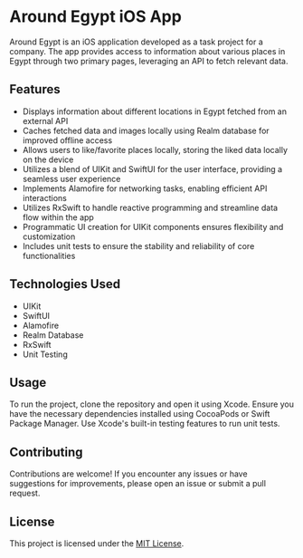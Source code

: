 # Around Egypt iOS App

Around Egypt is an iOS application developed as a task project for a company. The app provides access to information about various places in Egypt through two primary pages, leveraging an API to fetch relevant data.

## Features
- Displays information about different locations in Egypt fetched from an external API
- Caches fetched data and images locally using Realm database for improved offline access
- Allows users to like/favorite places locally, storing the liked data locally on the device
- Utilizes a blend of UIKit and SwiftUI for the user interface, providing a seamless user experience
- Implements Alamofire for networking tasks, enabling efficient API interactions
- Utilizes RxSwift to handle reactive programming and streamline data flow within the app
- Programmatic UI creation for UIKit components ensures flexibility and customization
- Includes unit tests to ensure the stability and reliability of core functionalities

## Technologies Used
- UIKit
- SwiftUI
- Alamofire
- Realm Database
- RxSwift
- Unit Testing

## Usage
To run the project, clone the repository and open it using Xcode. Ensure you have the necessary dependencies installed using CocoaPods or Swift Package Manager. Use Xcode's built-in testing features to run unit tests.

## Contributing
Contributions are welcome! If you encounter any issues or have suggestions for improvements, please open an issue or submit a pull request.

## License
This project is licensed under the [MIT License](LICENSE).
